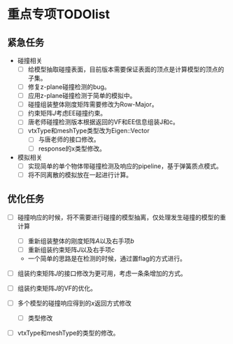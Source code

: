 # 重点专项TODOlist

## 紧急任务

- 碰撞相关
  - [ ] 给模型抽取碰撞表面，目前版本需要保证表面的顶点是计算模型的顶点的子集。
  - [ ] 修复z-plane碰撞检测的bug。
  - [ ] 应用z-plane碰撞检测于简单的模拟中。
  - [ ] 碰撞组装整体刚度矩阵需要修改为Row-Major。
  - [ ] 约束矩阵$J$考虑EE碰撞约束。
  - [ ] 唐老师碰撞检测版本根据返回的VF和EE信息组装J和c。
  - [ ] vtxType和meshType类型改为Eigen::Vector
    - [ ] 与唐老师的接口修改。
    - [ ] response的x类型修改。

- 模拟相关
  - [ ] 实现简单的单个物体带碰撞检测及响应的pipeline，基于弹簧质点模式。
  - [ ] 将不同离散的模拟放在一起进行计算。

## 优化任务

- [ ] 碰撞响应的时候，将不需要进行碰撞的模型抽离，仅处理发生碰撞的模型的重计算

  - [ ] 重新组装整体的刚度矩阵$A$以及右手项$b$
  - [ ] 重新组装约束矩阵$J$以及右手项$c$
  - 一个简单的思路是在检测的时候，通过置flag的方式进行。

- [ ] 组装约束矩阵$J$的接口修改为更可用，考虑一条条增加的方式。

- [ ] 组装约束矩阵$J$的VF的优化。

- [ ] 多个模型的碰撞响应得到的$x$返回方式修改

  - [ ] 类型修改

- [ ] vtxType和meshType的类型的修改。

  